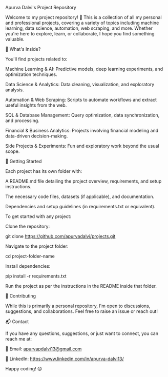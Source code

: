 Apurva Dalvi's Project Repository

Welcome to my project repository! 🚀 This is a collection of all my personal and professional projects, covering a variety of topics including machine learning, data science, automation, web scraping, and more. Whether you're here to explore, learn, or collaborate, I hope you find something valuable.

📂 What's Inside?

You'll find projects related to:

Machine Learning & AI: Predictive models, deep learning experiments, and optimization techniques.

Data Science & Analytics: Data cleaning, visualization, and exploratory analysis.

Automation & Web Scraping: Scripts to automate workflows and extract useful insights from the web.

SQL & Database Management: Query optimization, data synchronization, and processing.

Financial & Business Analytics: Projects involving financial modeling and data-driven decision-making.

Side Projects & Experiments: Fun and exploratory work beyond the usual scope.

🚀 Getting Started

Each project has its own folder with:

A README.md file detailing the project overview, requirements, and setup instructions.

The necessary code files, datasets (if applicable), and documentation.

Dependencies and setup guidelines (in requirements.txt or equivalent).

To get started with any project:

Clone the repository:

git clone https://github.com/apurvadalvi/projects.git

Navigate to the project folder:

cd project-folder-name

Install dependencies:

pip install -r requirements.txt

Run the project as per the instructions in the README inside that folder.

🤝 Contributing

While this is primarily a personal repository, I'm open to discussions, suggestions, and collaborations. Feel free to raise an issue or reach out!

📬 Contact

If you have any questions, suggestions, or just want to connect, you can reach me at:

📧 Email: apurvapdalvi13@gmail.com

🔗 LinkedIn: https://www.linkedin.com/in/apurva-dalvi13/

Happy coding! 😊

